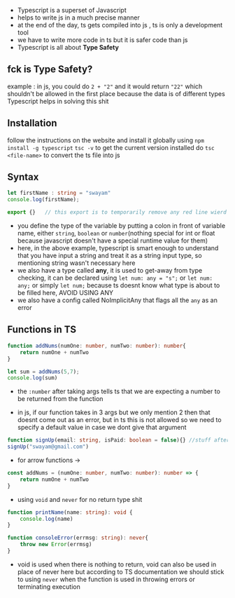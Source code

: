 - Typescript is a superset of Javascript
- helps to write js in a much precise manner
- at the end of the day, ts gets compiled into js , ts is only a development tool
- we have to write more code in ts but it is safer code than js
- Typescript is all about **Type Safety**

## fck is Type Safety?
example : in js, you could do `2 + "2"` and it would return `"22"` which shouldn't be allowed in the first place because the data is of different types
Typescript helps in solving this shit

## Installation
follow the instructions on the website and install it globally using `npm install -g typescript`
`tsc -v` to get the current version installed
do `tsc <file-name>` to convert the ts file into js

## Syntax

```ts
let firstName : string = "swayam"
console.log(firstName);

export {}   // this export is to temporarily remove any red line wierd errors
```

- you define the type of the variable by putting a colon in front of variable name, either `string`, `boolean` or `number`(nothing special for int or float because javascript doesn't have a special runtime value for them)
- here, in the above example, typescript is smart enough to understand that you have input a string and treat it as a string input type, so mentioning string wasn't necessary here
- we also have a type called **any**, it is used to get-away from type checking, it can be declared using `let num: any = "s";` or `let num: any;` or simply `let num;` because ts doesnt know what type is about to be filled here, AVOID USING ANY
- we also have a config called NoImplicitAny that flags all the `any` as an error

## Functions in TS
```ts
function addNums(numOne: number, numTwo: number): number{
    return numOne + numTwo
}

let sum = addNums(5,7);
console.log(sum)
```

- the `:number` after taking args tells ts that we are expecting a number to be returned from the function

- in js, if our function takes in 3 args but we only mention 2 then that doesnt come out as an error, but in ts this is not allowed so we need to specify a default value in case we dont give that argument

```ts
function signUp(email: string, isPaid: boolean = false){} //stuff after '=' is default
signUp("swayam@gmail.com")
```

- for arrow functions ->
```ts
const addNums = (numOne: number, numTwo: number): number => {
    return numOne + numTwo
}
```

- using `void` and `never` for no return type shit
```ts
function printName(name: string): void {
    console.log(name)
}  

function consoleError(errmsg: string): never{
    throw new Error(errmsg)
}
```
- void is used when there is nothing to return, void can also be used in place of never here but according to TS documentation we should stick to using `never` when the function is used in throwing errors or terminating execution